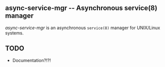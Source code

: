 ## async-service-mgr -- Asynchronous service(8) manager

*async-service-mgr* is an asynchronous `service(8)` manager for UNIX/Linux systems.

## TODO

* Documentation?!?!
